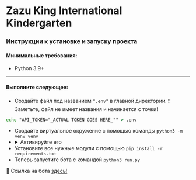 # Zazu King International Kindergarten

### Инструкции к установке и запуску проекта
#### Минимальные требования:
- Python 3.9+
---------
#### Выполните следующее:

- Создайте файл под названием <code>".env"</code> в главной директории. ❗ Заметьте, файл не имеет названия и начинается с точки!
```bat
echo "API_TOKEN="_ACTUAL TOKEN GOES HERE_"" > .env
```
- Создайте виртуальное окружение с помощью команды `python3 -m venv venv`
- <details>
  <summary>Активируйте его</summary>
  <br>
  MacOS: <code>source venv/bin/activate</code><br>
  Windows: <code>windows</code>
  </details
- Установите все нужные модули с помощью `pip install -r requirements.txt`
- Теперь запустите бота с командой `python3 run.py`
  
🤖 Ссылка на бота [здесь!](https://t.me/zazukingjobbot)
